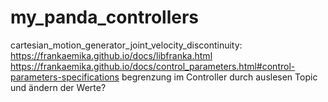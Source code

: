 # my_panda_controllers

cartesian_motion_generator_joint_velocity_discontinuity: https://frankaemika.github.io/docs/libfranka.html
      https://frankaemika.github.io/docs/control_parameters.html#control-parameters-specifications
      begrenzung im Controller durch auslesen Topic und ändern der Werte?
